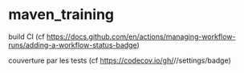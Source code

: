 # maven_training
build CI (cf https://docs.github.com/en/actions/managing-workflow-runs/adding-a-workflow-status-badge)

couverture par les tests (cf https://codecov.io/gh/<your-name>/<your-project>/settings/badge)

